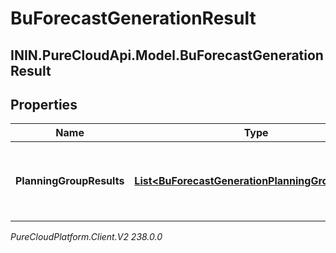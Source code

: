 # BuForecastGenerationResult

## ININ.PureCloudApi.Model.BuForecastGenerationResult

## Properties

|Name | Type | Description | Notes|
|------------ | ------------- | ------------- | -------------|
| **PlanningGroupResults** | [**List&lt;BuForecastGenerationPlanningGroupResult&gt;**](BuForecastGenerationPlanningGroupResult) | Generation results, broken down by planning group | [optional] |



_PureCloudPlatform.Client.V2 238.0.0_
